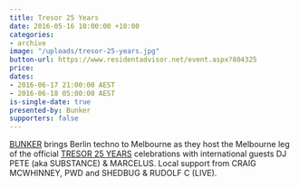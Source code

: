 ```yaml
---
title: Tresor 25 Years
date: 2016-05-16 10:00:00 +10:00
categories:
- archive
image: "/uploads/tresor-25-years.jpg"
button-url: https://www.residentadvisor.net/event.aspx?804325
price: 
dates:
- 2016-06-17 21:00:00 AEST
- 2016-06-18 05:00:00 AEST
is-single-date: true
presented-by: Bunker
supporters: false
---
```


[BUNKER](http://bunker-music.com/) brings Berlin techno to Melbourne as they host the Melbourne leg of the official [TRESOR 25 YEARS](http://bunker-music.com/event/bunker-presents-tresor-25-years-june-2016/) celebrations with international guests DJ PETE (aka SUBSTANCE) & MARCELUS. Local support from CRAIG MCWHINNEY, PWD and SHEDBUG & RUDOLF C (LIVE).
